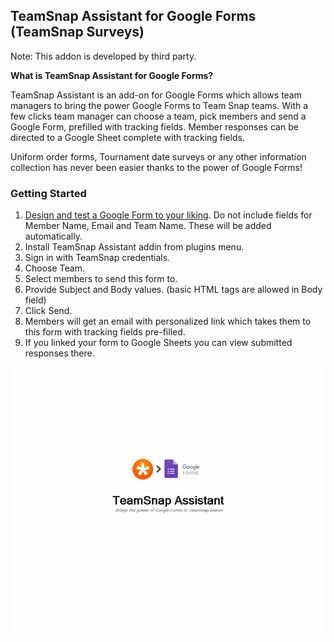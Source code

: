 ## TeamSnap Assistant for Google Forms (TeamSnap Surveys) 

Note: This addon is developed by third party.

**What is TeamSnap Assistant for Google Forms?**

TeamSnap Assistant is an add-on for Google Forms which allows team managers to bring the power Google Forms to Team Snap teams. With a few clicks team manager can choose a team, pick members and send a Google Form, prefilled with tracking fields. Member responses can be directed to a Google Sheet complete with tracking fields.

Uniform order forms, Tournament date surveys or any other information collection has never been easier thanks to the power of Google Forms!


### Getting Started
1. [Design and test a Google Form to your liking](https://gsuite.google.com/learning-center/products/forms/get-started/#!/). Do not include fields for Member Name, Email and Team Name. These will be added automatically.
2. Install TeamSnap Assistant addin from plugins menu. 
3. Sign in with TeamSnap credentials.
4. Choose Team.
5. Select members to send this form to.
6. Provide Subject and Body values. (basic HTML tags are allowed in Body field)
7. Click Send.
8. Members will get an email with personalized link which takes them to this form with tracking fields pre-filled.
9. If you linked your form to Google Sheets you can view submitted responses there.

![Screenshot](https://github.com/unclepaul84/google-forms-assistant-for-team-snap/raw/master/tutorial.gif)
